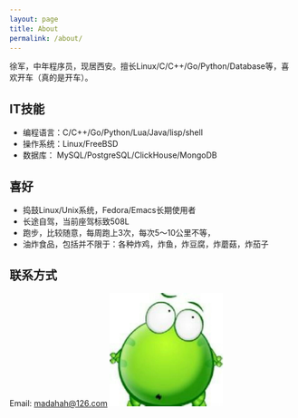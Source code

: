 ```yaml
---
layout: page
title: About
permalink: /about/
---
```

徐军，中年程序员，现居西安。擅长Linux/C/C++/Go/Python/Database等，喜欢开车（真的是开车）。

## IT技能
* 编程语言：C/C++/Go/Python/Lua/Java/lisp/shell
* 操作系统：Linux/FreeBSD
* 数据库： MySQL/PostgreSQL/ClickHouse/MongoDB

## 喜好
* 捣鼓Linux/Unix系统，Fedora/Emacs长期使用者
* 长途自驾，当前座驾标致508L
* 跑步，比较随意，每周跑上3次，每次5～10公里不等，
* 油炸食品，包括并不限于：各种炸鸡，炸鱼，炸豆腐，炸蘑菇，炸茄子

## 联系方式

Email: madahah@126.com
![头像](/images/avar.png)
